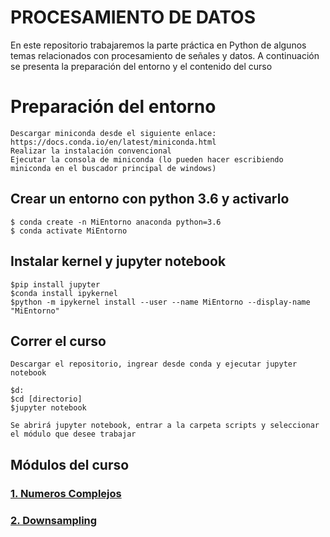 # PROCESAMIENTO DE DATOS
En este repositorio trabajaremos la parte práctica en Python de algunos temas relacionados con procesamiento de señales y datos. A continuación se presenta la preparación del entorno y el contenido del curso

# Preparación del entorno
    Descargar miniconda desde el siguiente enlace: https://docs.conda.io/en/latest/miniconda.html
    Realizar la instalación convencional
    Ejecutar la consola de miniconda (lo pueden hacer escribiendo miniconda en el buscador principal de windows)

## Crear un entorno con python 3.6 y activarlo
    $ conda create -n MiEntorno anaconda python=3.6
    $ conda activate MiEntorno


## Instalar kernel y jupyter notebook
    $pip install jupyter
    $conda install ipykernel
    $python -m ipykernel install --user --name MiEntorno --display-name "MiEntorno"
    

## Correr el curso
    Descargar el repositorio, ingrear desde conda y ejecutar jupyter notebook
    
    $d:
    $cd [directorio]
    $jupyter notebook
    
    Se abrirá jupyter notebook, entrar a la carpeta scripts y seleccionar el módulo que desee trabajar
    
## Módulos del curso

### [1. Numeros Complejos](https://github.com/DavidReveloLuna/ProcesamientoDatos/blob/master/Scripts/1_NumerosComplejos.ipynb)
### [2. Downsampling](https://github.com/DavidReveloLuna/ProcesamientoDatos/blob/master/Scripts/2_Downsampling.ipynb)
